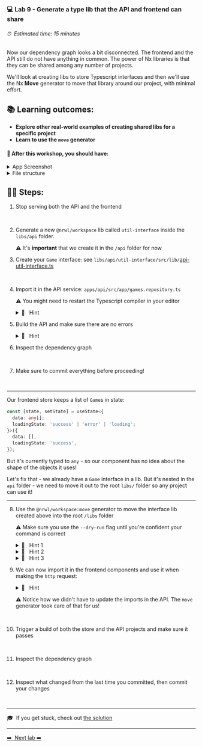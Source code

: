 ### 💻 Lab 9 - Generate a type lib that the API and frontend can share

###### ⏰ &nbsp;Estimated time: 15 minutes

Now our dependency graph looks a bit disconnected. The frontend and the API still do not have anything in common. The power of Nx libraries is that they can be shared among any number of projects.

We'll look at creating libs to store Typescript interfaces and then we'll use the Nx **Move** generator to move that library around our project, with minimal effort.

## 📚 Learning outcomes:

- **Explore other real-world examples of creating shared libs for a specific project**
- **Learn to use the `move` generator**

#### 📲 After this workshop, you should have:

<details>
  <summary>App Screenshot</summary>
  No change in how the app looks!
</details>

<details>
  <summary>File structure</summary>
  <img src="../assets/lab9_directory-structure.png" height="700" alt="lab9 file structure">
</details>

## 🏋️‍♀️ Steps:

1. Stop serving both the API and the frontend
<br/>

2. Generate a new `@nrwl/workspace` lib called `util-interface` inside the `libs/api` folder.

   ⚠️ It's **important** that we create it in the `/api` folder for now

3. Create your `Game` interface: see `libs/api/util-interface/src/lib/`[api-util-interface.ts](../../examples/lab9/libs/api/util-interface/src/lib/api-util-interface.ts)
<br/>

4. Import it in the API service: `apps/api/src/app/games.repository.ts`

   ⚠️ You might need to restart the Typescript compiler in your editor

   <details>
   <summary>🐳 &nbsp;&nbsp;Hint</summary>

   ```typescript
   import { Game } from '@bg-hoard/api/util-interface';
   const games: Game[] = [...];
   ```

   </details>

5. Build the API and make sure there are no errors

   <details>
   <summary>🐳 &nbsp;&nbsp;Hint</summary>

   ```shell
   nx build api
   ```

   </details>

6. Inspect the dependency graph
<br/>

7. Make sure to commit everything before proceeding!
<br/>


---

Our frontend store keeps a list of `Game`s in state:

```typescript
const [state, setState] = useState<{
  data: any[];
  loadingState: 'success' | 'error' | 'loading';
}>({
  data: [],
  loadingState: 'success',
});
```

But it's currently typed to `any` - so our component has no idea about the shape of the objects it uses!

Let's fix that - we already have a `Game` interface in a lib. But it's nested in the `api` folder - we need to move it out to the root `libs/` folder so any project can use it!

---

8.  Use the `@nrwl/workspace:move` generator to move the interface lib created above into the root `/libs` folder

    ⚠️ Make sure you use the `--dry-run` flag until you're confident your command is correct

    <details>
    <summary>🐳 &nbsp;&nbsp;Hint 1</summary>
    <img src="../assets/lab2_cmds.png" alt="Nx generate cmd structure">
    </details>

    <details>
    <summary>🐳 &nbsp;&nbsp;Hint 2</summary>

    Use the `--help` command to figure out how to target a specific **project**
    Alternatively, check out the [docs](https://nx.dev/latest/react/react/move#move)

    </details>

    <details>

    <summary>🐳 &nbsp;&nbsp;Hint 3</summary>

    Your library name is `api-util-interface` - to move it to root, its new name needs to be `util-interface`

    </details>

9.  We can now import it in the frontend components and use it when making the `http` request:

    <details>
    <summary>🐳 &nbsp;&nbsp;Hint</summary>

    Frontend store shell app: `apps/store/src/app/app.tsx`

    ```typescript
    import { Game } from '@bg-hoard/util-interface';

    const [state, setState] = useState<{
      data: Game[];
      loadingState: 'success' | 'error' | 'loading';
    }>({
      data: [],
      loadingState: 'success',
    });
    ```

    ***

    Routed game detail component: `libs/store/feature-game-detail/src/lib/game-detail/game-detail.tsx`

    ```typescript
    const [state, setState] = useState<{
      data: Partial<Game>;
      loadingState: 'success' | 'error' | 'loading';
    }>({
      data: {},
      loadingState: 'success',
    });
    ```

    </details>

    ⚠️ Notice how we didn't have to update the imports in the API. The `move` generator took care of that for us!
<br/>


10. Trigger a build of both the store and the API projects and make sure it passes
<br/>

11. Inspect the dependency graph
<br/>

12. Inspect what changed from the last time you committed, then commit your changes
<br/>

---

🎓&nbsp;&nbsp;If you get stuck, check out [the solution](SOLUTION.md)

---

[➡️ &nbsp;Next lab ➡️](../lab10/LAB.md)

